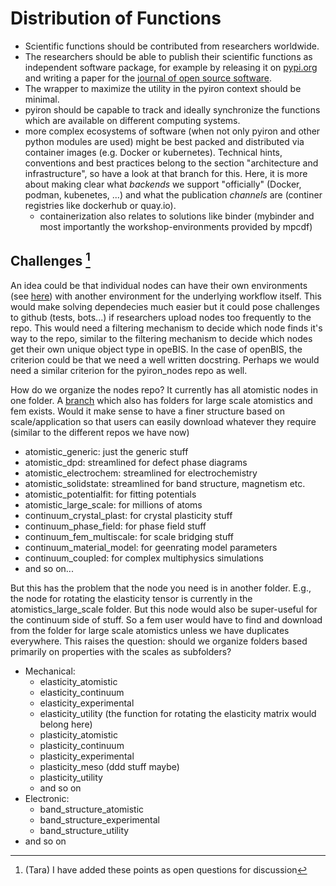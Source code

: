 # Distribution of Functions 
- Scientific functions should be contributed from researchers worldwide.
- The researchers should be able to publish their scientific functions as independent software package, for example by releasing it on [pypi.org](https://pypi.org) and writing a paper for the [journal of open source software](https://joss.theoj.org).
- The wrapper to maximize the utility in the pyiron context should be minimal.
- pyiron should be capable to track and ideally synchronize the functions which are available on different computing systems.
- more complex ecosystems of software (when not only pyiron and other python modules are used) might be best packed and distributed via container images (e.g. Docker or kubernetes). Technical hints, conventions and best practices belong to the section "architecture and infrastructure", so have a look at that branch for this. Here, it is more about making clear what *backends* we support "officially" (Docker, podman, kubenetes, ...) and what the publication *channels* are (continer registries like dockerhub or quay.io).
  - containerization also relates to solutions like binder (mybinder and most importantly the workshop-environments provided by mpcdf)

## Challenges [^1]

An idea could be that individual nodes can have their own environments (see [here](https://github.com/orgs/pyiron/discussions/244#discussioncomment-10645436)) with another environment for the underlying workflow itself. This would make solving dependecies much easier but it could pose challenges to github (tests, bots...) if researchers upload nodes too frequently to the repo. This would need a filtering mechanism to decide which node finds it's way to the repo, similar to the filtering mechanism to decide which nodes get their own unique object type in opeBIS. In the case of openBIS, the criterion could be that we need a well written docstring. Perhaps we would need a similar criterion for the pyiron_nodes repo as well.

How do we organize the nodes repo? It currently has all atomistic nodes in one folder. A [branch](https://github.com/pyiron/pyiron_nodes/tree/1ec7b903fa932a2f4e45e3dd9605e5f85298b070/pyiron_nodes) which also has folders for large scale atomistics and fem exists. Would it make sense to have a finer structure based on scale/application so that users can easily download whatever they require (similar to the different repos we have now)
- atomistic_generic: just the generic stuff
- atomistic_dpd: streamlined for defect phase diagrams
- atomistic_electrochem: streamlined for electrochemistry
- atomistic_solidstate: streamlined for band structure, magnetism etc.
- atomistic_potentialfit: for fitting potentials
- atomistic_large_scale: for millions of atoms
- continuum_crystal_plast: for crystal plasticity stuff
- continuum_phase_field: for phase field stuff
- continuum_fem_multiscale: for scale bridging stuff
- continuum_material_model: for geenrating model parameters
- continuum_coupled: for complex multiphysics simulations
- and so on...

But this has the problem that the node you need is in another folder. E.g., the node for rotating the elasticity tensor is currently in the atomistics_large_scale folder. But this node would also be super-useful for the continuum side of stuff. So a fem user would have to find and download from the folder for large scale atomistics unless we have duplicates everywhere. This raises the question: should we organize folders based primarily on properties with the scales as subfolders?

* Mechanical:
  - elasticity_atomistic
  - elasticity_continuum
  - elasticity_experimental
  - elasticity_utility (the function for rotating the elasticity matrix would belong here)
  - plasticity_atomistic
  - plasticity_continuum
  - plasticity_experimental
  - plasticity_meso (ddd stuff maybe)
  - plasticity_utility
  - and so on
* Electronic:
  - band_structure_atomistic
  - band_structure_experimental
  - band_structure_utility
* and so on

[^1]: (Tara) I have added these points as open questions for discussion
